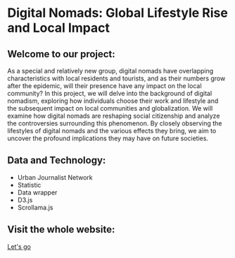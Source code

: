 # Digital Nomads: Global Lifestyle Rise and Local Impact
## Welcome to our project:
As a special and relatively new group, digital nomads have overlapping characteristics with local residents and tourists, and as their numbers grow after the epidemic, will their presence have any impact on the local community?
In this project, we will delve into the background of digital nomadism, exploring how individuals choose their work and lifestyle and the subsequent impact on local communities and globalization. We will examine how digital nomads are reshaping social citizenship and analyze the controversies surrounding this phenomenon. By closely observing the lifestyles of digital nomads and the various effects they bring, we aim to uncover the profound implications they may have on future societies.
## Data and Technology:
* Urban Journalist Network
* Statistic
* Data wrapper
* D3.js
* Scrollama.js
## Visit the whole website:
[Let's go](https://peiii7.github.io/Digital-Nomad/index.html)
